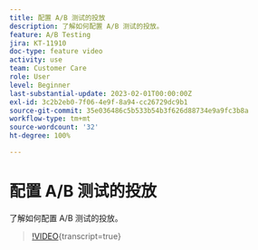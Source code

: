 ```yaml
---
title: 配置 A/B 测试的投放
description: 了解如何配置 A/B 测试的投放。
feature: A/B Testing
jira: KT-11910
doc-type: feature video
activity: use
team: Customer Care
role: User
level: Beginner
last-substantial-update: 2023-02-01T00:00:00Z
exl-id: 3c2b2eb0-7f06-4e9f-8a94-cc26729dc9b1
source-git-commit: 35e036486c5b533b54b3f626d88734e9a9fc3b8a
workflow-type: tm+mt
source-wordcount: '32'
ht-degree: 100%

---
```


# 配置 A/B 测试的投放

了解如何配置 A/B 测试的投放。

>[!VIDEO](https://video.tv.adobe.com/v/3415929?quality=12&learn=on){transcript=true}
